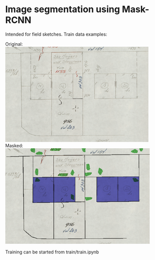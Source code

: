 # Image segmentation using Mask-RCNN

Intended for field sketches. Train data examples:

Original: ![Measurement](images/image.png)  \
Masked: ![Measurement](images/masked.png)

Training can be started from train/train.ipynb
